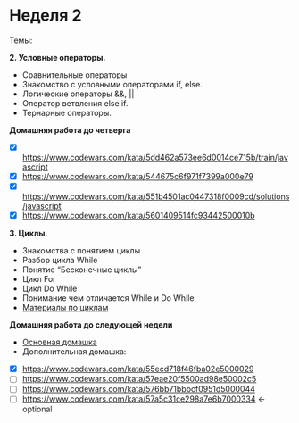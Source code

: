 # Неделя 2
Темы: <br/>

**2. Условные операторы.**

- Сравнительные операторы
- Знакомство с условными операторами if, else.
- Логические операторы &&, ||
- Оператор ветвления else if.
- Тернарные операторы.

**Домашняя работа до четверга**
- [x] https://www.codewars.com/kata/5dd462a573ee6d0014ce715b/train/javascript
- [x] https://www.codewars.com/kata/544675c6f971f7399a000e79
- [x] https://www.codewars.com/kata/551b4501ac0447318f0009cd/solutions/javascript
- [x] https://www.codewars.com/kata/5601409514fc93442500010b

**3. Циклы.**

- Знакомства с понятием циклы
- Разбор цикла While
- Понятие “Бесконечные циклы”
- Цикл For
- Цикл Do While
- Понимание чем отличается While и Do While
- [Материалы по циклам](https://learn.javascript.ru/while-for)

**Домашняя работа до следующей недели**
- [Основная домашка](https://github.com/Assylzhan-Izbassar/Decode-Web-Development/blob/main/week2/lesson2/%D0%94%D0%BE%D0%BC%D0%B0%D1%88%D0%BD%D0%B5%D0%B5%20%D0%B7%D0%B0%D0%B4%D0%B0%D0%BD%D0%B8%D0%B5%20%D0%BD%D0%B0%20%D1%86%D0%B8%D0%BA%D0%BB%D1%8B.pdf) <br/>
- Дополнительная домашка:
- [x] https://www.codewars.com/kata/55ecd718f46fba02e5000029
- [ ] https://www.codewars.com/kata/57eae20f5500ad98e50002c5
- [ ] https://www.codewars.com/kata/576bb71bbbcf0951d5000044
- [ ] https://www.codewars.com/kata/57a5c31ce298a7e6b7000334 <- optional